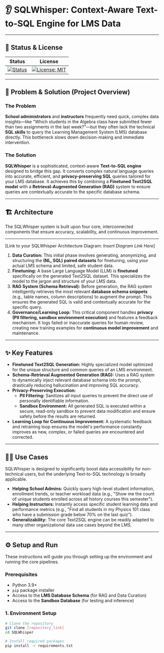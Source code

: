 # 👂 SQLWhisper: Context-Aware Text-to-SQL Engine for LMS Data

---

## 🚦 Status & License

| Status | License |
| :---: | :---: |
| [![Status](https://img.shields.io/badge/Status-In%20Development-yellow)](link_to_project_status) | [![License: MIT](https://img.shields.io/badge/License-MIT-blue.svg)](https://opensource.org/licenses/MIT) |

---

## 🎯 Problem & Solution (Project Overview)

### The Problem

**School administrators** and **instructors** frequently need quick, complex data insights—like "Which students in the Algebra class have submitted fewer than two assignments in the last week?"—but they often lack the technical **SQL skills** to query the Learning Management System (LMS) database directly. This bottleneck slows down decision-making and immediate intervention.

### The Solution

**SQLWhisper** is a sophisticated, context-aware **Text-to-SQL engine** designed to bridge this gap. It converts complex natural language queries into accurate, efficient, and **privacy-preserving SQL** queries tailored for your LMS database. It achieves this by combining a **Finetuned Text2SQL model** with a **Retrieval-Augmented Generation (RAG)** system to ensure queries are contextually accurate to the specific database schema.

---

## 🏗️ Architecture

The SQLWhisper system is built upon four core, interconnected components that ensure accuracy, scalability, and continuous improvement.

****

[Link to your SQLWhisper Architecture Diagram: *Insert Diagram Link Here*]

1.  **Data Curation:** This initial phase involves generating, anonymizing, and structuring the **(NL, SQL) paired datasets** for finetuning, using your actual LMS schema and limited, safe student data.
2.  **Finetuning:** A base Large Language Model (LLM) is **finetuned** specifically on the generated Text2SQL dataset. This specializes the model to the jargon and structure of your LMS data.
3.  **RAG System (Schema Retrieval):** Before generation, the RAG system intelligently retrieves the most relevant **database schema snippets** (e.g., table names, column descriptions) to augment the prompt. This ensures the generated SQL is valid and contextually accurate for the specific query.
4.  **Governance/Learning Loop:** This critical component handles **privacy (PII filtering, sandbox environment execution)** and features a feedback mechanism. It logs failed or inaccurate queries for human review, creating new training examples for **continuous model improvement** and maintenance.

---

## ✨ Key Features

* **Finetuned Text2SQL Generation:** Highly specialized model optimized for the unique structure and common queries of an LMS environment.
* **Schema-Retrieval Augmented Generation (RAG):** Uses a RAG system to dynamically inject relevant database schema into the prompt, drastically reducing hallucination and improving SQL accuracy.
* **Privacy-Preserving Execution:**
    * **PII Filtering:** Sanitizes all input queries to prevent the direct use of personally identifiable information.
    * **Sandbox Environment:** All generated SQL is executed within a secure, read-only sandbox to prevent data modification and ensure safety before the results are returned.
* **Learning Loop for Continuous Improvement:** A systematic feedback and retraining loop ensures the model's performance constantly improves as new, complex, or failed queries are encountered and corrected.

---

## 🧑‍💻 Use Cases

SQLWhisper is designed to significantly boost data accessibility for non-technical users, but the underlying Text-to-SQL technology is broadly applicable.

* **Helping School Admins:** Quickly query high-level student information, enrollment trends, or teacher workload data (e.g., "Show me the count of unique students enrolled across all history courses this semester").
* **Helping Instructors:** Instantly access specific student learning data and performance metrics (e.g., "Find all students in my Physics 101 class who have a submission grade below 70% on the last quiz").
* **Generalizability:** The core Text2SQL engine can be readily adapted to many other organizational data use cases beyond the LMS.

---

## ⚙️ Setup and Run

These instructions will guide you through setting up the environment and running the core pipelines.

### Prerequisites

* Python 3.9+
* `pip` package installer
* Access to the **LMS Database Schema** (for RAG and Data Curation)
* Access to the **Sandbox Database** (for testing and inference)

### 1. Environment Setup

```bash
# Clone the repository
git clone [repository_link]
cd SQLWhisper

# Install required packages
pip install -r requirements.txt

